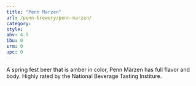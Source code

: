 ```yaml
---
title: "Penn Marzen"
url: /penn-brewery/penn-marzen/
category: 
style: 
abv: 4.5
ibu: 0
srm: 0
upc: 0
---
```

A spring fest beer that is amber in color, Penn Märzen has full flavor and body. Highly rated by the National Beverage Tasting Institure.
